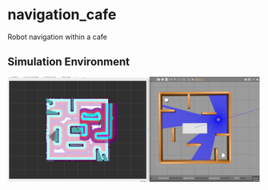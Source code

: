 # navigation_cafe
Robot navigation within a cafe

## Simulation Environment

![Alt text](media/Screenshot.png)